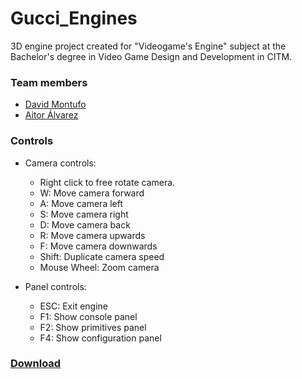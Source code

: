 # Gucci_Engines
3D engine project created for "Videogame's Engine" subject at the Bachelor's degree in Video Game Design and Development in CITM.


### Team members
- [David Montufo](https://github.com/Montuuh)
- [Aitor Álvarez](https://github.com/AitorAlvarez17)

### Controls
- Camera controls:
  - Right click to free rotate camera.
  - W: Move camera forward
  - A: Move camera left
  - S: Move camera right
  - D: Move camera back
  - R: Move camera upwards
  - F: Move camera downwards
  - Shift: Duplicate camera speed
  - Mouse Wheel: Zoom camera

- Panel controls:
  - ESC: Exit engine
  - F1: Show console panel
  - F2: Show primitives panel
  - F4: Show configuration panel

### [Download](https://github.com/Montuuh/Gucci_Engines/releases)
